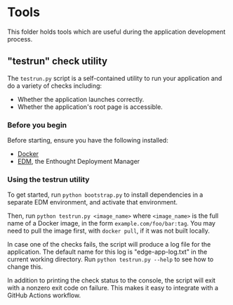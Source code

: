 # Tools

This folder holds tools which are useful during the application development
process.


## "testrun" check utility

The ``testrun.py`` script is a self-contained utility to run your application and
do a variety of checks including:

* Whether the application launches correctly.
* Whether the application's root page is accessible.

### Before you begin

Before starting, ensure you have the following installed:

* [Docker](https://docker.com)
* [EDM](https://www.enthought.com/edm/), the Enthought Deployment Manager 

### Using the testrun utility

To get started, run ``python bootstrap.py`` to install dependencies in a
separate EDM environment, and activate that environment.

Then, run ``python testrun.py <image_name>`` where ``<image_name>`` is the
full name of a Docker image, in the form ``example.com/foo/bar:tag``.  You
may need to pull the image first, with ``docker pull``, if it was not built
locally.

In case one of the checks fails, the script will produce a log file for
the application.  The default name for this log is "edge-app-log.txt" in the 
current working directory.
Run ``python testrun.py --help`` to see how to change this.

In addition to printing the check status to the console, the script will exit
with a nonzero exit code on failure.  This makes it easy to integrate with a
GitHub Actions workflow.

